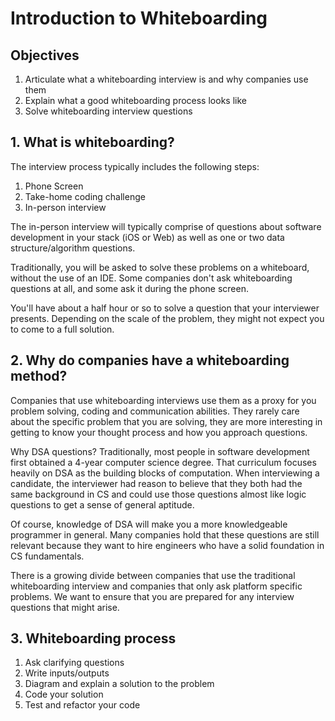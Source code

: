 # Introduction to Whiteboarding

## Objectives

1. Articulate what a whiteboarding interview is and why companies use them
2. Explain what a good whiteboarding process looks like
3. Solve whiteboarding interview questions

## 1. What is whiteboarding?

The interview process typically includes the following steps:

1. Phone Screen
2. Take-home coding challenge
3. In-person interview

The in-person interview will typically comprise of questions about software development in your stack (iOS or Web) as well as one or two data structure/algorithm questions.

Traditionally, you will be asked to solve these problems on a whiteboard, without the use of an IDE.  Some companies don't ask whiteboarding questions at all, and some ask it during the phone screen.

You'll have about a half hour or so to solve a question that your interviewer presents.  Depending on the scale of the problem, they might not expect you to come to a full solution.

## 2. Why do companies have a whiteboarding method?

Companies that use whiteboarding interviews use them as a proxy for you problem solving, coding and communication abilities.  They rarely care about the specific problem that you are solving, they are more interesting in getting to know your thought process and how you approach questions.

Why DSA questions?  Traditionally, most people in software development first obtained a 4-year computer science degree.  That curriculum focuses heavily on DSA as the building blocks of computation.  When interviewing a candidate, the interviewer had reason to believe that they both had the same background in CS and could use those questions almost like logic questions to get a sense of general aptitude.

Of course, knowledge of DSA will make you a more knowledgeable programmer in general.  Many companies hold that these questions are still relevant because they want to hire engineers who have a solid foundation in CS fundamentals.

There is a growing divide between companies that use the traditional whiteboarding interview and companies that only ask platform specific problems.  We want to ensure that you are prepared for any interview questions that might arise.

## 3. Whiteboarding process

1. Ask clarifying questions
2. Write inputs/outputs
3. Diagram and explain a solution to the problem
4. Code your solution
5. Test and refactor your code
